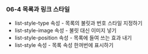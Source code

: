 ### 06-4 목록과 링크 스타일

* list-style-type 속성 - 목록의 불릿과 번호 스타일 지정하기
* list-style-image 속성 - 불릿 대신 이미지 넣기
* list-style-position 속성 - 목록에 들여 쓰는 효과 내기
* list-style 속성 - 목록 속성 한꺼번에 표시하기



